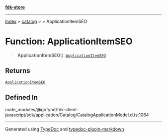 [**fdk-store**](../../../README.md)
***

[Index](../../../API.md) > [catalog](../../README.md) > [<internal>](../README.md) > ApplicationItemSEO

# Function: ApplicationItemSEO

> **ApplicationItemSEO**(): [`ApplicationItemSEO`](../type-aliases/type-alias.ApplicationItemSEO.md)

## Returns

[`ApplicationItemSEO`](../type-aliases/type-alias.ApplicationItemSEO.md)

## Defined In

node\_modules/@gofynd/fdk-client-javascript/sdk/application/Catalog/CatalogApplicationModel.d.ts:1064

***
Generated using [TypeDoc](https://typedoc.org/) and [typedoc-plugin-markdown](https://www.npmjs.com/package/typedoc-plugin-markdown)
